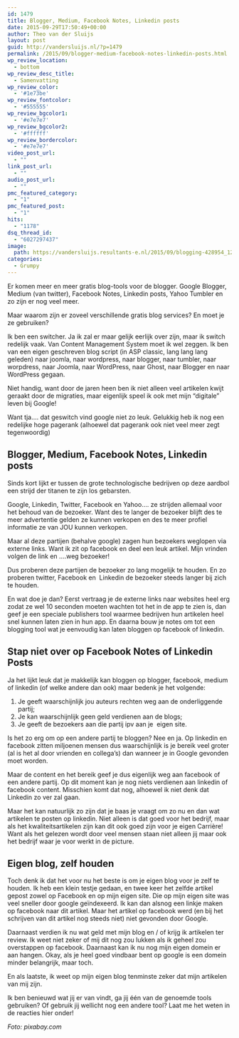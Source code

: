 ```yaml
---
id: 1479
title: Blogger, Medium, Facebook Notes, Linkedin posts
date: 2015-09-29T17:50:49+00:00
author: Theo van der Sluijs
layout: post
guid: http://vandersluijs.nl/?p=1479
permalink: /2015/09/blogger-medium-facebook-notes-linkedin-posts.html
wp_review_location:
  - bottom
wp_review_desc_title:
  - Samenvatting
wp_review_color:
  - '#1e73be'
wp_review_fontcolor:
  - '#555555'
wp_review_bgcolor1:
  - '#e7e7e7'
wp_review_bgcolor2:
  - '#ffffff'
wp_review_bordercolor:
  - '#e7e7e7'
video_post_url:
  - ""
link_post_url:
  - ""
audio_post_url:
  - ""
pmc_featured_category:
  - "1"
pmc_featured_post:
  - "1"
hits:
  - "1178"
dsq_thread_id:
  - "6027297437"
image: 
  path: https://vandersluijs.resultants-e.nl/2015/09/blogging-428954_1280-e1443549018362.jpg
categories:
  - Grumpy
---
```

Er komen meer en meer gratis blog-tools voor de blogger. Google Blogger, Medium (van twitter), Facebook Notes, Linkedin posts, Yahoo Tumbler en zo zijn er nog veel meer.

Maar waarom zijn er zoveel verschillende gratis blog services? En moet je ze gebruiken?<!--more-->

Ik ben een switcher. Ja ik zal er maar gelijk eerlijk over zijn, maar ik switch redelijk vaak. Van Content Management System moet ik wel zeggen. Ik ben van een eigen geschreven blog script (in ASP classic, lang lang lang geleden) naar joomla, naar wordpress, naar blogger, naar tumbler, naar worpdress, naar Joomla, naar WordPress, naar Ghost, naar Blogger en naar WordPress gegaan.

Niet handig, want door de jaren heen ben ik niet alleen veel artikelen kwijt geraakt door de migraties, maar eigenlijk speel ik ook met mijn &#8220;digitale&#8221; leven bij Google!

Want tja&#8230;. dat geswitch vind google niet zo leuk. Gelukkig heb ik nog een redelijke hoge pagerank (alhoewel dat pagerank ook niet veel meer zegt tegenwoordig)

## Blogger, Medium, Facebook Notes, Linkedin posts

Sinds kort lijkt er tussen de grote technologische bedrijven op deze aardbol een strijd der titanen te zijn los gebarsten.

Google, Linkedin, Twitter, Facebook en Yahoo&#8230;. ze strijden allemaal voor het behoud van de bezoeker. Want des te langer de bezoeker blijft des te meer advertentie gelden ze kunnen verkopen en des te meer profiel informatie ze van JOU kunnen verkopen.

Maar al deze partijen (behalve google) zagen hun bezoekers weglopen via externe links. Want ik zit op facebook en deel een leuk artikel. Mijn vrinden volgen de link en &#8230;.weg bezoeker!

Dus proberen deze partijen de bezoeker zo lang mogelijk te houden. En zo proberen twitter, Facebook en  Linkedin de bezoeker steeds langer bij zich te houden.

En wat doe je dan? Eerst vertraag je de externe links naar websites heel erg zodat ze wel 10 seconden moeten wachten tot het in de app te zien is, dan geef je een speciale publishers tool waarmee bedrijven hun artikelen heel snel kunnen laten zien in hun app. En daarna bouw je notes om tot een blogging tool wat je eenvoudig kan laten bloggen op facebook of linkedin.

## Stap niet over op Facebook Notes of Linkedin Posts

Ja het lijkt leuk dat je makkelijk kan bloggen op blogger, facebook, medium of linkedin (of welke andere dan ook) maar bedenk je het volgende:

  1. Je geeft waarschijnlijk jou auteurs rechten weg aan de onderliggende partij;
  2. Je kan waarschijnlijk geen geld verdienen aan de blogs;
  3. Je geeft de bezoekers aan die partij ipv aan je  eigen site.

Is het zo erg om op een andere partij te bloggen? Nee en ja. Op linkedin en facebook zitten miljoenen mensen dus waarschijnlijk is je bereik veel groter (al is het al door vrienden en collega&#8217;s) dan wanneer je in Google gevonden moet worden.

Maar de content en het bereik geef je dus eigenlijk weg aan facebook of een andere partij. Op dit moment kan je nog niets verdienen aan linkedin of facebook content. Misschien komt dat nog, alhoewel ik niet denk dat Linkedin zo ver zal gaan.

Maar het kan natuurlijk zo zijn dat je baas je vraagt om zo nu en dan wat artikelen te posten op linkedin. Niet alleen is dat goed voor het bedrijf, maar als het kwaliteitsartikelen zijn kan dit ook goed zijn voor je eigen Carrière! Want als het gelezen wordt door veel mensen staan niet alleen jij maar ook het bedrijf waar je voor werkt in de picture.

## Eigen blog, zelf houden

Toch denk ik dat het voor nu het beste is om je eigen blog voor je zelf te houden. Ik heb een klein testje gedaan, en twee keer het zelfde artikel gepost zowel op Facebook en op mijn eigen site. Die op mijn eigen site was veel sneller door google geïndexeerd. Ik kan dan alsnog een linkje maken op facebook naar dit artikel. Maar het artikel op facebook werd (en bij het schrijven van dit artikel nog steeds niet) niet gevonden door Google.

Daarnaast verdien ik nu wat geld met mijn blog en / of krijg ik artikelen ter review. Ik weet niet zeker of mij dit nog zou lukken als ik geheel zou overstappen op facebook. Daarnaast kan ik nu nog mijn eigen domein er aan hangen. Okay, als je heel goed vindbaar bent op google is een domein minder belangrijk, maar toch.

En als laatste, ik weet op mijn eigen blog tenminste zeker dat mijn artikelen van mij zijn.

Ik ben benieuwd wat jij er van vindt, ga jij één van de genoemde tools gebruiken? Of gebruik jij wellicht nog een andere tool? Laat me het weten in de reacties hier onder!

_Foto: pixabay.com_